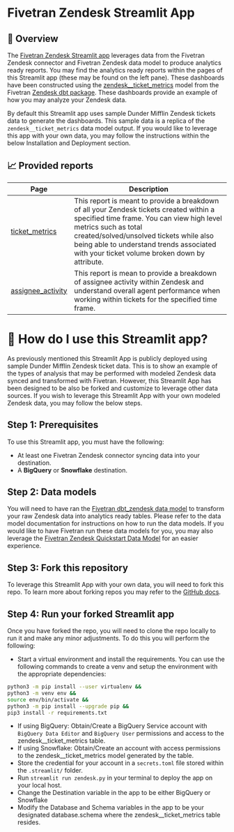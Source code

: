 # Fivetran Zendesk Streamlit App
## 📣 Overview

The [Fivetran Zendesk Streamlit app](https://fivetran-zendesk.streamlit.app/) leverages data from the Fivetran Zendesk connector and Fivetran Zendesk data model to produce analytics ready reports. You may find the analytics ready reports within the pages of this Streamlit app (these may be found on the left pane). These dashboards have been constructed using the [zendesk__ticket_metrics](https://fivetran.github.io/dbt_zendesk/#!/model/model.zendesk.zendesk__ticket_metrics) model from the Fivetran [Zendesk dbt package](https://github.com/fivetran/dbt_zendesk). These dashboards provide an example of how you may analyze your Zendesk data.

By default this Streamlit app uses sample Dunder Mifflin Zendesk tickets data to generate the dashboards. This sample data is a replica of the `zendesk__ticket_metrics` data model output. If you would like to leverage this app with your own data, you may follow the instructions within the below Installation and Deployment section.

## 📈 Provided reports

| **Page** | **Description** |
|----------|-----------------|
| [ticket_metrics](https://fivetran-zendesk.streamlit.app/ticket_metrics) | This report is meant to provide a breakdown of all your Zendesk tickets created within a specified time frame. You can view high level metrics such as total created/solved/unsolved tickets while also being able to understand trends associated with your ticket volume broken down by attribute. |
| [assignee_activity](https://fivetran-zendesk.streamlit.app/assignee_activity) | This report is mean to provide a breakdown of assignee activity within Zendesk and understand overall agent performance when working within tickets for the specified time frame. |

# 🎯 How do I use this Streamlit app?
As previously mentioned this Streamlit App is publicly deployed using sample Dunder Mifflin Zendesk ticket data. This is to show an example of the types of analysis that may be performed with modeled Zendesk data synced and transformed with Fivetran. However, this Streamlit App has been designed to be also be forked and customize to leverage other data sources. If you wish to leverage this Streamlit App with your own modeled Zendesk data, you may follow the below steps.

## Step 1: Prerequisites
To use this Streamlit app, you must have the following:

- At least one Fivetran Zendesk connector syncing data into your destination.
- A **BigQuery** or **Snowflake** destination.

## Step 2: Data models
You will need to have ran the [Fivetran dbt_zendesk data model](https://github.com/fivetran/dbt_zendesk) to transform your raw Zendesk data into analytics ready tables. Please refer to the data model documentation for instructions on how to run the data models. If you would like to have Fivetran run these data models for you, you may also leverage the [Fivetran Zendesk Quickstart Data Model](https://fivetran.com/docs/transformations/quickstart) for an easier experience.

## Step 3: Fork this repository
To leverage this Streamlit App with your own data, you will need to fork this repo. To learn more about forking repos you may refer to the [GitHub docs](https://docs.github.com/en/get-started/quickstart/fork-a-repo).

## Step 4: Run your forked Streamlit app
Once you have forked the repo, you will need to clone the repo locally to run it and make any minor adjustments. To do this you will perform the following:
- Start a virtual environment and install the requirements. You can use the following commands to create a venv and setup the environment with the appropriate dependencies:
```zsh
python3 -m pip install --user virtualenv && 
python3 -m venv env && 
source env/bin/activate && 
python3 -m pip install --upgrade pip && 
pip3 install -r requirements.txt
```
- If using BigQuery: Obtain/Create a BigQuery Service account with `BigQuery Data Editor` and `BigQuery User` permissions and access to the zendesk__ticket_metrics table.
- If using Snowflake: Obtain/Create an account with access permissions to the zendesk__ticket_metrics model generated by the table.
- Store the credential for your account in a `secrets.toml` file stored within the `.streamlit/` folder.
- Run `streamlit run zendesk.py` in your terminal to deploy the app on your local host.
- Change the Destination variable in the app to be either BigQuery or Snowflake
- Modify the Database and Schema variables in the app to be your designated database.schema where the zendesk__ticket_metrics table resides.